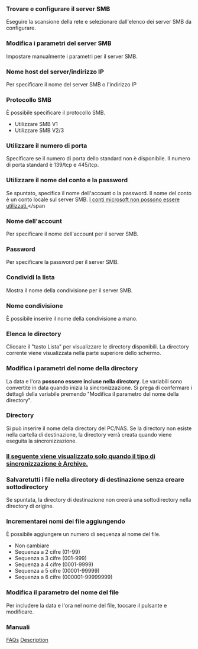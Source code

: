 ### Trovare e configurare il server SMB

Eseguire la scansione della rete e selezionare dall'elenco dei server SMB da configurare. 

### Modifica i parametri del server SMB

Impostare manualmente i parametri per il server SMB. 

### Nome host del server/indirizzo IP

Per specificare il nome del server SMB o l'indirizzo IP 

### Protocollo SMB

È possibile specificare il protocollo SMB.

- Utilizzare SMB V1
- Utilizzare SMB V2/3

### Utilizzare il numero di porta

Specificare se il numero di porta dello standard non è disponibile. Il numero di porta standard è 139/tcp e 445/tcp. 

### Utilizzare il nome del conto e la password

Se spuntato, specifica il nome dell'account o la password. Il nome del conto è un conto locale sul server SMB. <span style="colore: rosso;"><u>I conti microsoft non possono essere utilizzati.</u></span></span 

### Nome dell'account

Per specificare il nome dell'account per il server SMB. 

### Password

Per specificare la password per il server SMB. 

### Condividi la lista

Mostra il nome della condivisione per il server SMB.

### Nome condivisione

È possibile inserire il nome della condivisione a mano. 

### Elenca le directory

Cliccare il "tasto Lista" per visualizzare le directory disponibili. La directory corrente viene visualizzata nella parte superiore dello schermo.

### Modifica i parametri del nome della directory

La data e l'ora **possono essere incluse nella directory**. Le variabili sono convertite in data quando inizia la sincronizzazione. Si prega di confermare i dettagli della variabile premendo "Modifica il parametro del nome della directory". 

### Directory

Si può inserire il nome della directory del PC/NAS. Se la directory non esiste nella cartella di destinazione, la directory verrà creata quando viene eseguita la sincronizzazione.

### <u>Il seguente viene visualizzato solo quando il tipo di sincronizzazione è Archive.</u>

### Salvaretutti i file nella directory di destinazione senza creare sottodirectory

Se spuntata, la directory di destinazione non creerà una sottodirectory nella directory di origine.

### Incrementarei nomi dei file aggiungendo

È possibile aggiungere un numero di sequenza al nome del file. 

- Non cambiare
- Sequenza a 2 cifre (01-99)
- Sequenza a 3 cifre (001-999)
- Sequenza a 4 cifre (0001-9999)
- Sequenza a 5 cifre (00001-99999)
- Sequenza a 6 cifre (000001-99999999)

### Modifica il parametro del nome del file

Per includere la data e l'ora nel nome del file, toccare il pulsante e modificare.

### Manuali
[FAQs](https://sentaroh.github.io/Documents/SMBSync3/SMBSync3_FAQ_EN.htm)
[Description](https://sentaroh.github.io/Documents/SMBSync3/SMBSync3_Desc_EN.htm)
